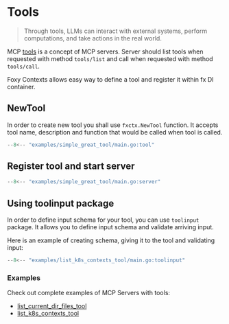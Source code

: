 # Tools

> Through tools, LLMs can interact with external systems, perform computations, and take actions in the real world.

MCP [tools](https://modelcontextprotocol.io/docs/concepts/tools) is a concept of MCP servers. Server should list tools when requested with method `tools/list` and call when requested with method `tools/call`.

Foxy Contexts allows easy way to define a tool and register it within fx DI container.

## NewTool

In order to create new tool you shall use `fxctx.NewTool` function. It accepts tool name, description and function that would be called when tool is called.

```go
--8<-- "examples/simple_great_tool/main.go:tool"
```

## Register tool and start server

```go
--8<-- "examples/simple_great_tool/main.go:server"
```

## Using toolinput package

In order to define input schema for your tool, you can use `toolinput` package. It allows you to define input schema and validate arriving input.

Here is an example of creating schema, giving it to the tool and validating input:

```go
--8<-- "examples/list_k8s_contexts_tool/main.go:toolinput"
```

### Examples

Check out complete examples of MCP Servers with tools:

- [list_current_dir_files_tool](https://github.com/strowk/foxy-contexts/tree/main/examples/list_current_dir_files_tool)
- [list_k8s_contexts_tool](https://github.com/strowk/foxy-contexts/tree/main/examples/list_k8s_contexts_tool)